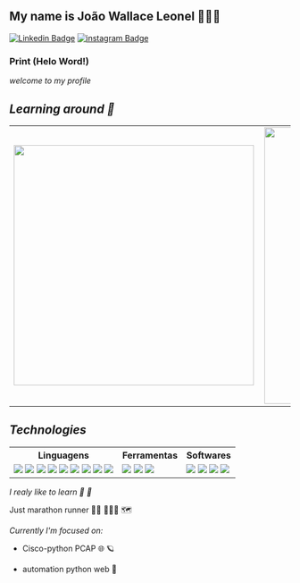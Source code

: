 


 ## My name is João Wallace Leonel 👨🏾‍💻 

 [![Linkedin Badge](https://img.shields.io/badge/-LinkedIn-blue?style=fat-square&logo=Linkedin&logoColor=white&link=https://www.linkedin.com/in/wallace-leonel-93b9531b1/)](https://www.linkedin.com/in/wallace-leonel-93b9531b1/) [![instagram Badge](https://img.shields.io/badge/-instagram-blueviolet?style=fat-square&logo=instagram&logoColor=white&link=https://https://www.instagram.com/wall_leonel/)](https://www.instagram.com/wall_leonel/)
### Print (Helo Word!)
 
 _welcome to my profile_

   ##  _Learning around 🤖_
<center>
<table>
    <tr>
        <td><img width="430px" align="left" src="https://github-readme-stats.vercel.app/api/top-langs/?username=wallaceleonel&hide=html&layout=compact&theme=bear" /></td>
        <td><img width="495px" align="left" src="https://github-readme-stats.vercel.app/api?username=wallaceleonel&theme=bear"/></td>
    </tr>   
</table>
</center>

## _Technologies_

<center>
<table align="space-between">
    <tr>
  
<th>Linguagens</th>
<th>Ferramentas</th>
<th>Softwares</th>
 </tr>
       <tr>
<td>
    <img src="https://img.shields.io/badge/html5%20-%23E34F26.svg?&style=for-the-badge&logo=html5&logoColor=white"/>
    <img src="https://img.shields.io/badge/css3%20-%231572B6.svg?&style=for-the-badge&logo=css3&logoColor=white"/>
    <img src="https://img.shields.io/badge/C-00599C?style=for-the-badge&logo=c&logoColor=white"/>
    <img src="https://img.shields.io/badge/Java-ED8B00?style=for-the-badge&logo=java&logoColor=white"/>
    <img src="https://img.shields.io/badge/python-3670A0?style=for-the-badge&logo=python&logoColor=ffdd54"/>
    <img src="https://img.shields.io/badge/javascript-3670A0?style=for-the-badge&logo=javascript&logoColor=ffdd54"/>
    <img src="https://img.shields.io/badge/Django-092E20?style=for-the-badge&logo=django&logoColor=green"/>
    <img src="https://img.shields.io/badge/C%23-239120?style=for-the-badge&logo=c-sharp&logoColor=white"/>
    <img src="https://img.shields.io/badge/.NET-512BD4?style=for-the-badge&logo=dotnet&logoColor=white"/>
</td>

<td>
   <img src="https://img.shields.io/badge/git-%23F05033.svg?style=for-the-badge&logo=git&logoColor=white"/>
   <img src="https://img.shields.io/badge/docker-%230db7ed.svg?style=for-the-badge&logo=docker&logoColor=white"/>
   <img src="https://img.shields.io/badge/MySQL-005C84?style=for-the-badge&logo=mysql&logoColor=white"/>
</td>                                                                                                          
</td>
   
        
 <td>
    <img src="https://img.shields.io/badge/github%20-%23121011.svg?&style=for-the-badge&logo=github&logoColor=white"/>
    <img src="https://img.shields.io/badge/Visual_Studio_Code-0078D4?style=for-the-badge&logo=visual%20studio%20code&logoColor=white"/>
    <img src="https://img.shields.io/badge/GitLab-330F63?style=for-the-badge&logo=gitlab&logoColor=white"/>
    <img src="https://img.shields.io/badge/Visual_Studio-5C2D91?style=for-the-badge&logo=visual%20studio&logoColor=white"/>
 </td>
       
 </tr>  
</table>

</center>
 
 
_I realy like to learn 🔭 🔶_

Just marathon runner :weight_lifting_man: 👨🏾‍💻 🗺️


_Currently I'm focused on:_

 -  Cisco-python PCAP :globe_with_meridians: 🪐
 
 -  automation  python web  :snake:

<!--
**wallaceleonel/wallaceleonel** is a ✨ _special_ ✨ repository because its `README.md` (this file) appears on your GitHub profile.

Here are some ideas to get you started:

- 🔭 I’m currently working on ...
- 🌱 I’m currently learning ...
- 👯 I’m looking to collaborate on ...
- 🤔 I’m looking for help with ...
- 💬 Ask me about ...
- 📫 How to reach me: ...
- 😄 Pronouns: ...
- ⚡ Fun fact: ...
-->

 


